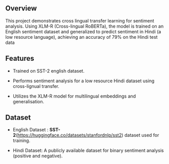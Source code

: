 
## Overview
This project demonstrates cross lingual transfer learning for sentiment analysis. Using XLM-R (Cross-lingual RoBERTa), the model is trained on an English sentiment dataset and generalized to predict sentiment in Hindi (a low resource language), achieving an accuracy of 79% on the Hindi test data
## Features
- Trained on SST-2 english dataset.

- Performs sentiment analysis for a low resource Hindi dataset using cross-lignual transfer.

- Utilizes the XLM-R model for multilingual embeddings and generalisation.
## Dataset
- English Dataset : **SST-2**(https://huggingface.co/datasets/stanfordnlp/sst2) dataset used for training.

- Hindi Dataset: A publicly available dataset for binary sentiment analysis (positive and negative).